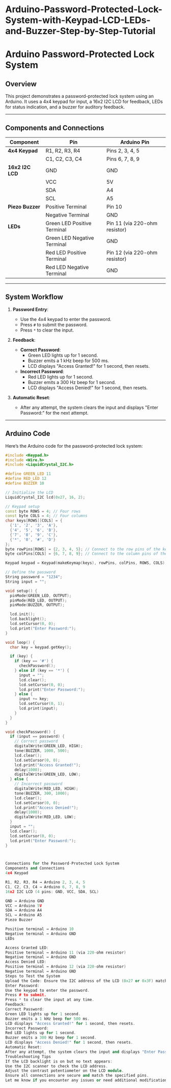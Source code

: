 # Arduino-Password-Protected-Lock-System-with-Keypad-LCD-LEDs-and-Buzzer-Step-by-Step-Tutorial
# Arduino Password-Protected Lock System

## Overview
This project demonstrates a password-protected lock system using an Arduino. It uses a 4x4 keypad for input, a 16x2 I2C LCD for feedback, LEDs for status indication, and a buzzer for auditory feedback.

---

## Components and Connections
| **Component**         | **Pin**                   | **Arduino Pin**                |
|------------------------|---------------------------|---------------------------------|
| **4x4 Keypad**         | R1, R2, R3, R4           | Pins 2, 3, 4, 5               |
|                        | C1, C2, C3, C4           | Pins 6, 7, 8, 9               |
| **16x2 I2C LCD**       | GND                      | GND                           |
|                        | VCC                      | 5V                            |
|                        | SDA                      | A4                            |
|                        | SCL                      | A5                            |
| **Piezo Buzzer**       | Positive Terminal         | Pin 10                        |
|                        | Negative Terminal         | GND                           |
| **LEDs**               | Green LED Positive Terminal | Pin 11 (via 220-ohm resistor) |
|                        | Green LED Negative Terminal | GND                           |
|                        | Red LED Positive Terminal | Pin 12 (via 220-ohm resistor) |
|                        | Red LED Negative Terminal | GND                           |

---

## System Workflow
1. **Password Entry**:
   - Use the 4x4 keypad to enter the password.
   - Press `#` to submit the password.
   - Press `*` to clear the input.

2. **Feedback**:
   - **Correct Password**:
     - Green LED lights up for 1 second.
     - Buzzer emits a 1 kHz beep for 500 ms.
     - LCD displays "Access Granted!" for 1 second, then resets.
   - **Incorrect Password**:
     - Red LED lights up for 1 second.
     - Buzzer emits a 300 Hz beep for 1 second.
     - LCD displays "Access Denied!" for 1 second, then resets.

3. **Automatic Reset**:
   - After any attempt, the system clears the input and displays "Enter Password:" for the next attempt.

---

## Arduino Code

Here’s the Arduino code for the password-protected lock system:

```cpp
#include <Keypad.h>
#include <Wire.h>
#include <LiquidCrystal_I2C.h>

#define GREEN_LED 11
#define RED_LED 12
#define BUZZER 10

// Initialize the LCD
LiquidCrystal_I2C lcd(0x27, 16, 2);

// Keypad setup
const byte ROWS = 4; // Four rows
const byte COLS = 4; // Four columns
char keys[ROWS][COLS] = {
  {'1', '2', '3', 'A'},
  {'4', '5', '6', 'B'},
  {'7', '8', '9', 'C'},
  {'*', '0', '#', 'D'}
};
byte rowPins[ROWS] = {2, 3, 4, 5}; // Connect to the row pins of the keypad
byte colPins[COLS] = {6, 7, 8, 9}; // Connect to the column pins of the keypad

Keypad keypad = Keypad(makeKeymap(keys), rowPins, colPins, ROWS, COLS);

// Define the password
String password = "1234";
String input = "";

void setup() {
  pinMode(GREEN_LED, OUTPUT);
  pinMode(RED_LED, OUTPUT);
  pinMode(BUZZER, OUTPUT);

  lcd.init();
  lcd.backlight();
  lcd.setCursor(0, 0);
  lcd.print("Enter Password:");
}

void loop() {
  char key = keypad.getKey();

  if (key) {
    if (key == '#') {
      checkPassword();
    } else if (key == '*') {
      input = "";
      lcd.clear();
      lcd.setCursor(0, 0);
      lcd.print("Enter Password:");
    } else {
      input += key;
      lcd.setCursor(0, 1);
      lcd.print(input);
    }
  }
}

void checkPassword() {
  if (input == password) {
    // Correct password
    digitalWrite(GREEN_LED, HIGH);
    tone(BUZZER, 1000, 500);
    lcd.clear();
    lcd.setCursor(0, 0);
    lcd.print("Access Granted!");
    delay(1000);
    digitalWrite(GREEN_LED, LOW);
  } else {
    // Incorrect password
    digitalWrite(RED_LED, HIGH);
    tone(BUZZER, 300, 1000);
    lcd.clear();
    lcd.setCursor(0, 0);
    lcd.print("Access Denied!");
    delay(1000);
    digitalWrite(RED_LED, LOW);
  }
  input = "";
  lcd.clear();
  lcd.setCursor(0, 0);
  lcd.print("Enter Password:");
}



Connections for the Password-Protected Lock System
Components and Connections
4x4 Keypad

R1, R2, R3, R4 → Arduino 2, 3, 4, 5
C1, C2, C3, C4 → Arduino 6, 7, 8, 9
16x2 I2C LCD (4 pins: GND, VCC, SDA, SCL)

GND → Arduino GND
VCC → Arduino 5V
SDA → Arduino A4
SCL → Arduino A5
Piezo Buzzer

Positive terminal → Arduino 10
Negative terminal → Arduino GND
LEDs

Access Granted LED:
Positive terminal → Arduino 11 (via 220-ohm resistor)
Negative terminal → Arduino GND
Access Denied LED:
Positive terminal → Arduino 12 (via 220-ohm resistor)
Negative terminal → Arduino GND
Steps to Test the System
Upload the Code: Ensure the I2C address of the LCD (0x27 or 0x3F) matches your module. Use the I2C scanner code (if needed) to verify.
Enter Password:
Use the keypad to enter the password.
Press # to submit.
Press * to clear the input at any time.
Feedback:
Correct Password:
Green LED lights up for 1 second.
Buzzer emits a 1 kHz beep for 500 ms.
LCD displays "Access Granted!" for 1 second, then resets.
Incorrect Password:
Red LED lights up for 1 second.
Buzzer emits a 300 Hz beep for 1 second.
LCD displays "Access Denied!" for 1 second, then resets.
Automatic Reset:
After any attempt, the system clears the input and displays "Enter Password:" for the next attempt.
Troubleshooting Tips
If the LCD backlight is on but no text appears:
Use the I2C scanner to check the LCD address.
Adjust the contrast potentiometer on the LCD module.
Ensure all connections are secure and match the specified pins.
Let me know if you encounter any issues or need additional modifications! 😊
